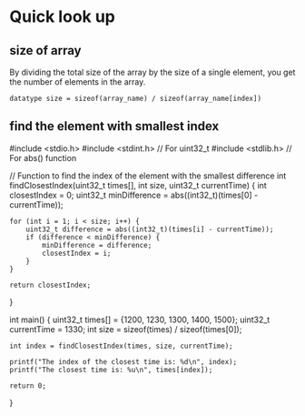 # Quick look up

## size of array
By dividing the total size of the array by the size of a single element, you get the number of elements in the array.
```
datatype size = sizeof(array_name) / sizeof(array_name[index])
```

## find the element with smallest index 

#include <stdio.h>
#include <stdint.h> // For uint32_t
#include <stdlib.h> // For abs() function

// Function to find the index of the element with the smallest difference
int findClosestIndex(uint32_t times[], int size, uint32_t currentTime) {
    int closestIndex = 0;
    uint32_t minDifference = abs((int32_t)(times[0] - currentTime)); 

    for (int i = 1; i < size; i++) {
        uint32_t difference = abs((int32_t)(times[i] - currentTime));
        if (difference < minDifference) {
            minDifference = difference;
            closestIndex = i;
        }
    }

    return closestIndex;
}

int main() {
    uint32_t times[] = {1200, 1230, 1300, 1400, 1500};
    uint32_t currentTime = 1330;
    int size = sizeof(times) / sizeof(times[0]);

    int index = findClosestIndex(times, size, currentTime);

    printf("The index of the closest time is: %d\n", index);
    printf("The closest time is: %u\n", times[index]);

    return 0;
}
